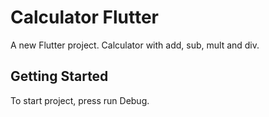 # Calculator Flutter 

A new Flutter project. Calculator with add, sub, mult and div.

## Getting Started

To start project, press run Debug. 